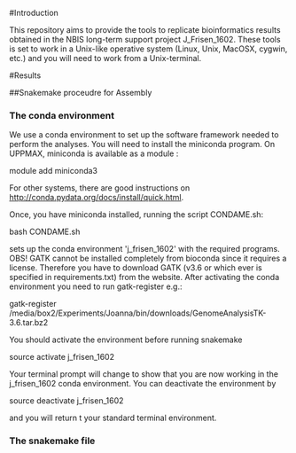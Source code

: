 #Introduction

This repository aims to provide the tools to replicate bioinformatics
results obtained in the NBIS long-term support project J_Frisen_1602.
These tools is set to work in a Unix-like operative system (Linux,
Unix, MacOSX, cygwin, etc.) and you will need to work from a
Unix-terminal.

#Results

##Snakemake proceudre for Assembly

### The conda environment

We use a conda environment to set up the software framework needed to
perform the analyses. You will need to install the miniconda
program. On UPPMAX, miniconda is available as a module :

module add miniconda3

For other systems, there are good instructions on
http://conda.pydata.org/docs/install/quick.html.

Once, you have miniconda installed, running the script CONDAME.sh:

bash CONDAME.sh

sets up the conda environment 'j_frisen_1602' with the required
programs.
OBS! GATK cannot be installed completely from bioconda since it requires
a license. Therefore you have to download GATK (v3.6 or which ever is
specified in requirements.txt) from the website. After activating the
conda environment you need to run gatk-register e.g.:

gatk-register /media/box2/Experiments/Joanna/bin/downloads/GenomeAnalysisTK-3.6.tar.bz2

You should activate the environment before running snakemake

source activate j_frisen_1602

Your terminal prompt will change to show that you are now working in
the j_frisen_1602 conda environment. You can deactivate the
environment by

source deactivate j_frisen_1602

and you will return t your standard terminal environment.

### The snakemake file
